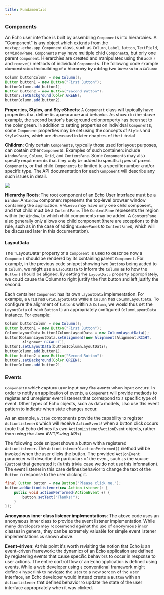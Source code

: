 ```yaml
---
title: Fundamentals
---
```


### Components

An Echo user interface is built by assembling `Component`s into hierarchies.  A "Component" is any object which extends from the `nextapp.echo.app.Component` class, such as `Column`, `Label`, `Button`, `TextField`, or `WindowPane`.  `Component`s may have multiple child `Component`s, but only one parent `Component`.  Hierarchies are created and manipulated using the `add()` and `remove()` methods of individual `Component`s.  The following code example demonstrates the building of a hierarchy by adding two `Button`s to a `Column`:

```java
Column buttonColumn = new Column();
Button button1 = new Button("First Button");
buttonColumn.add(button1);
Button button2 = new Button("Second Button");
button2.setBackground(Color.GREEN);
buttonColumn.add(button2);
```

**Properties, Styles, and StyleSheets**: A `Component` class will typically have properties that define its appearance and behavior.  As shown in the above example, the second button's background color property has been set to the color green.  In addition to setting properties on individual `Component`s, some `Component` properties may be set using the concepts of `Style`s and `StyleSheet`s, which are discussed in later chapters of the tutorial.

**Children**: Only certain `Component`s, typically those used for layout purposes, can contain other `Component`s.  Examples of such containers include `WindowPane`, `Column`, `Grid`, and `ContentPane`.  Some `Component`s may also specify requirements that they only be added to specific types of parent `Component`s, or that child `Component`s be limited to a specific number and/or specific type.  The API documentation for each `Component` will describe any such issues in detail.

![](/images/echo3/tutorial/component_hierarchy.png)

**Hierarchy Roots**: The root component of an Echo User Interface must be a `Window`.  A `Window` component represents the top-level browser window containing the application.  A `Window` may have only one child component, and that child must be a `ContentPane`.  The `ContentPane` represents the region within the `Window`, to which child components may be added.  A `ContentPane` also generally only allows one child component (there are exceptions to this rule, such as in the case of adding `WindowPane`s to `ContentPane`s, which will be discussed later in this documentation).

#### LayoutData

The "LayoutData" property of a `Component` is used to describe how a `Component` should be rendered by its containing parent `Component`.  For example, in the previous code snippet showing two `Button`s being added to a `Column`, we might use a `LayoutData` to inform the `Column` as to how the `Button`s should be aligned.  By setting the `LayoutData` property appropriately, we could cause the Column to right justify the first button and left justify the second.

Each container `Component` has its own `LayoutData` implementation.  For example, a `Grid` has `GridLayoutData` while a `Column` has `ColumnLayoutData`.  To configure the alignment of `Button`s within a `Column`, we would thus set the `LayoutData` of each `Button` to an appropriately configured `ColumnLayoutData` instance.  For example:

```java
Column buttonColumn = new Column();
Button button1 = new Button("First Button");
ColumnLayoutData button1ColumnLayoutData = new ColumnLayoutData();
button1ColumnLayoutData.setAlignment(new Alignment(Alignment.RIGHT,
		Alignment.DEFAULT));
button1.setLayoutData(button1ColumnLayoutData);
buttonColumn.add(button1);
Button button2 = new Button("Second Button");
button2.setBackground(Color.GREEN);
buttonColumn.add(button2);
```

### Events

`Component`s which capture user input may fire events when input occurs.  In order to notify an application of events, a `Component` will provide methods to register and unregister event listeners that correspond to a specific type of event.  Other types of Echo objects, such as data models, also use this event pattern to indicate when state changes occur.

As an example, `Button` components provide the capability to register `ActionListener`s which will receive `ActionEvent`s when a button click occurs (note that Echo defines its own `ActionListener`/`ActionEvent` objects, rather than using the Java AWT/Swing APIs).

The following code snippet shows a button with a registered `ActionListener`.  The `ActionListener`'s `actionPerformed()` method will be invoked when the user clicks the button.  The provided `ActionEvent` parameter will describe the particulars of the event, such as the source (`Button`) that generated it (in this trivial case we do not use this information).  The event listener in this case defines behavior to change the text of the `Button` in response to the user clicking it.

```java
final Button button = new Button("Please click me.");
button.addActionListener(new ActionListener() {
	public void actionPerformed(ActionEvent e) {
		button.setText("Thanks!");
	}
});
```

**Anonymous inner class listener implementations**: The above code uses an anonymous inner class to provide the event listener implementation.  While many developers may recommend against the use of anonymous inner classes in general, they can be extremely valuable for simple event listener implementations as shown above.

**Event-driven**: At this point it's worth revisiting the notion that Echo is an event-driven framework: the dynamics of an Echo application are defined by registering events that cause specific behaviors to occur in response to user actions.  The entire control flow of an Echo application is defined using events.  While a web developer using a conventional framework might define a hyperlink to navigate the user to a new screen of the user interface, an Echo developer would instead create a `Button` with an `ActionListener` that defined behavior to update the state of the user interface appropriately when it was clicked.
